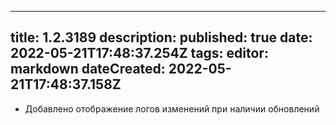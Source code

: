 
---
title: 1.2.3189
description: 
published: true
date: 2022-05-21T17:48:37.254Z
tags: 
editor: markdown
dateCreated: 2022-05-21T17:48:37.158Z
---		
		
- Добавлено отображение логов изменений при наличии обновлений